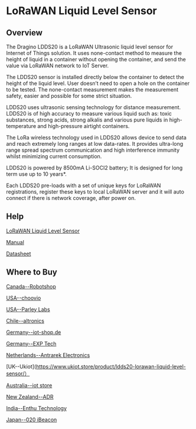 # LoRaWAN Liquid Level Sensor

## Overview
The Dragino LDDS20 is a LoRaWAN Ultrasonic liquid level sensor for Internet of Things
solution. It uses none-contact method to measure the height of liquid in a container without
opening the container, and send the value via LoRaWAN network to IoT Server.

The LDDS20 sensor is installed directly below the container to detect the height of the liquid
level. User doesn’t need to open a hole on the container to be tested. The none-contact
measurement makes the measurement safety, easier and possible for some strict situation.

LDDS20 uses ultrasonic sensing technology for distance measurement. LDDS20 is of high
accuracy to measure various liquid such as: toxic substances, strong acids, strong alkalis and
various pure liquids in high-temperature and high-pressure airtight containers.

The LoRa wireless technology used in LDDS20 allows device to send data and reach
extremely long ranges at low data-rates. It provides ultra-long range spread spectrum
communication and high interference immunity whilst minimizing current consumption.

LDDS20 is powered by 8500mA Li-SOCI2 battery; It is designed for long term use up to 10
years*.

Each LDDS20 pre-loads with a set of unique keys for LoRaWAN registrations, register these
keys to local LoRaWAN server and it will auto connect if there is network coverage, after
power on.


## Help
[LoRaWAN Liquid Level Sensor](https://www.dragino.com/products/distance-level-sensor/item/164-ldds20.html)

[Manual](https://www.dragino.com/downloads/downloads/LoRa_End_Node/LDDS20/LDDS20_LoRaWAN_Liquid_Level_Sensor_User%20Manual_v1.2.0.pdf)

[Datasheet](https://www.dragino.com/downloads/downloads/LoRa_End_Node/LDDS20/Datasheet_LDDS20_LoRaWAN%20Liquid%20Level%20Sensor.pdf)


## Where to Buy

[Canada--Robotshop](https://www.robotshop.com/en/dragino-ldds20-lorawan-liquid-level-sensor-915-mhz.html)

[USA--choovio](https://www.choovio.com/product/ldds20-lorawan-liquid-level-sensor/)

[USA--Parley Labs](https://shop.parleylabs.com/collections/dragino)

[Chile--altronics](https://altronics.cl/index.php?route=product/search&search=dragino)

[Germany--iot-shop.de](https://iot-shop.de/shop/category/marke-dragino-105)

[Germany--EXP Tech](https://www.exp-tech.de/plattformen/lora/10079/dragino-ldds20-lorawan-liquid-level-sensor)

[Netherlands--Antrarek Electronics](https://www.antratek.nl/ldds20-lorawan-liquid-level-sensor)

[UK--Ukiot](https://www.ukiot.store/product/ldds20-lorawan-liquid-level-sensor/）

[Australia--iot store](https://www.iot-store.com.au/products/ldds20-lorawan-liquid-level-sensor?_pos=1&_sid=8c12a8ca6&_ss=r)

[New Zealand--ADR](https://www.adriley.co.nz/products-and-services/iot-range)

[India--Enthu Technology](https://www.enthutech.in/zh_HK/shop/product/ldds20-lorawan-liquid-level-sensor-1823)

[Japan--020 iBeacon](https://www.thethingsnetwork.org/device-repository/)